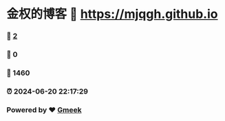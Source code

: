 # 金权的博客 :link: https://mjqgh.github.io 
### :page_facing_up: [2](https://mjqgh.github.io/tag.html) 
### :speech_balloon: 0 
### :hibiscus: 1460 
### :alarm_clock: 2024-06-20 22:17:29 
### Powered by :heart: [Gmeek](https://github.com/Meekdai/Gmeek)
